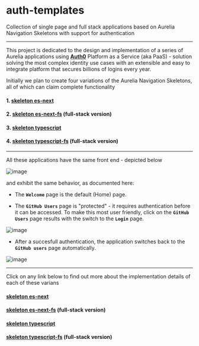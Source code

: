 # auth-templates

Collection of single page and full stack applications based on Aurelia Navigation Skeletons with support for authentication

***

This project is dedicated to the design and implementation of a series of Aurelia applications using **[Auth0](https://auth0.com/)** Platform as a Service (aka PaaS) - solution solving the most complex identity use cases with an extensible and easy to integrate platform that secures billions of logins every year.

Initially we plan to create four variations of the Aurelia Navigation Skeletons, all of which can claim complete functionality
#### 1. [skeleton es-next](https://github.com/aurelia-auth0/auth-templates/tree/master/skeleton-esnext) 
#### 2. [skeleton es-next-fs](https://github.com/aurelia-auth0/auth-templates/tree/master/skeleton-esnext-fs) (full-stack version)
#### 3. [skeleton typescript](https://github.com/aurelia-auth0/auth-templates/tree/master/skeleton-typescript)
#### 4. [skeleton typescript-fs](https://github.com/aurelia-auth0/auth-templates/tree/master/skeleton-typescript-fs) (full-stack version)

***

All these applications have the same front end - depicted below

![image](https://cloud.githubusercontent.com/assets/2712405/26220915/a2842c14-3be2-11e7-9bb2-8b9dc6e43b16.png)

and exhibit the same behavior, as documented here:

- The **`Welcome`** page is the default (Home) page.

- The **`GitHub Users`** page is "protected" - it requires authentication before it can be accessed. To make this most user friendly, click on the **`GitHub Users`** page results with the switch to the **`Login`** page.

![image](https://cloud.githubusercontent.com/assets/2712405/26221245/d55c1358-3be3-11e7-9781-718f2184471a.png)

- After a succesfull authentication, the application switches back to the **`GitHub users`** page automatically.

![image](https://cloud.githubusercontent.com/assets/2712405/26221311/05271ede-3be4-11e7-8a94-e6e0a92dadb8.png)

***

Click on any link below to find out more about the implementation details of each of these varians
#### [skeleton es-next](https://github.com/aurelia-auth0/auth-templates/issues/12) 
#### [skeleton es-next-fs](https://github.com/aurelia-auth0/auth-templates/issues/13) (full-stack version)
#### [skeleton typescript](https://github.com/aurelia-auth0/auth-templates/issues/14)
#### [skeleton typescript-fs](https://github.com/aurelia-auth0/auth-templates/issues/15) (full-stack version)
